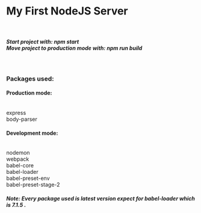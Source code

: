<h1>My First NodeJS Server</h1><br/>

<h5>Start project with: <b>npm start</b><br/>
Move project to production mode with: <b>npm run build</b><br/></h5>
<br/>
<h3>Packages used:<br/></h3>
  <h4>Production mode:</h4><br/>
    express<br/>
    body-parser<br/>
  <h4>Development mode:</h4><br/>
    nodemon<br/>
    webpack<br/>
    babel-core<br/>
    babel-loader<br/>
    babel-preset-env<br/>
    babel-preset-stage-2<br/>
<h5>Note: Every package used is latest version expect for <b>babel-loader</b> which is <b>7.1.5</b> .</h5>
